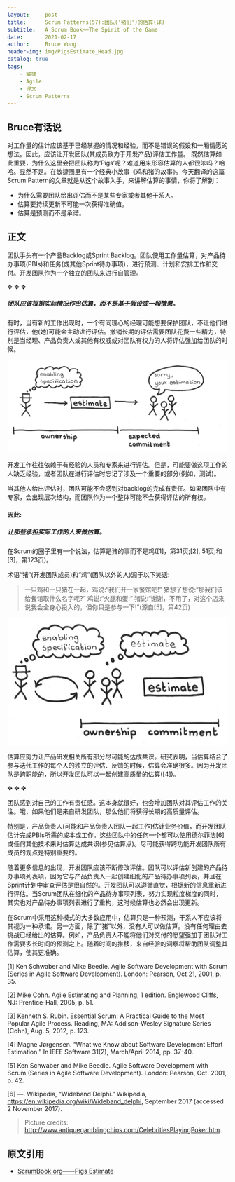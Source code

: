 ```yaml
---
layout:     post
title:      Scrum Patterns(57):团队('猪们')的估算(译)
subtitle:   A Scrum Book——The Spirit of the Game
date:       2021-02-17
author:     Bruce Wong
header-img: img/PigsEstimate_Head.jpg  
catalog: true
tags:
    - 敏捷
    - Agile
    - 译文
    - Scrum Patterns
---
```


##  Bruce有话说   
对工作量的估计应该基于已经掌握的情况和经验，而不是错误的假设和一厢情愿的想法。因此，应该让开发团队(其成员致力于开发产品)评估工作量。 既然估算如此重要，为什么这里会把团队称为‘Pigs’呢？难道用来形容估算的人都很笨吗？哈哈。显然不是。在敏捷圈里有一个经典小故事《鸡和猪的故事》。今天翻译的这篇Scrum Pattern的文章就是从这个故事入手，来讲解估算的事情，你将了解到：  
+ 为什么需要团队给出评估而不是某些专家或者其他干系人。 
+ 估算要持续更新不可能一次获得准确值。  
+ 估算是预测而不是承诺。

## 正文   

团队手头有一个产品Backlog或Sprint Backlog。团队使用工作量估算，对产品待办事项(PBIs)和任务(或其他Sprint待办事项)，进行预测、计划和安排工作和交付。开发团队作为一个独立的团队来进行自管理。  

✥       ✥       ✥ 

##### 团队应该根据实际情况作出估算，而不是基于假设或一厢情愿。  

有时，当有新的工作出现时，一个有同理心的经理可能想要保护团队，不让他们进行评估，他(她)可能会主动进行评估。撤销长期的评估需要团队花费一些精力，特别是当经理、产品负责人或其他有权威或对团队有权力的人将评估强加给团队的时候。  

![PigsEstimate_Pre.jpg](/img/scrum/PigsEstimate_Pre.jpg)  

开发工作往往依赖于有经验的人员和专家来进行评估。但是，可能要做这项工作的人缺乏经验，或者团队在进行评估时忘记了涉及一个重要的部分(例如，测试)。  

当其他人给出评估时，团队可能不会感到对backlog的完成有责任。如果团队中有专家，会出现层次结构，而团队作为一个整体可能不会获得评估的所有权。  

#### 因此:  

##### 让那些承担实际工作的人来做估算。
在Scrum的圈子里有一个说法，估算是猪的事而不是鸡([1]，第31页;[2], 51页;和[3]，第123页)。  

术语“猪”(开发团队成员)和“鸡”(团队以外的人)源于以下笑话:  
> 一只鸡和一只猪在一起，鸡说:“我们开一家餐馆吧!” 猪想了想说:“那我们该给餐馆取什么名字呢?” 鸡说:“火腿和蛋!” 猪说:“谢谢，不用了，对这个店来说我会全身心投入的，但你只是参与一下!”(源自[5]，第42页)  

![PigsEstimate_Post.jpg](/img/scrum/PigsEstimate_Post.jpg)  

估算应努力让产品研发相关所有部分尽可能的达成共识。研究表明，当估算结合了参与迭代工作的每个人的独立的评估、反馈的时候，估算会准确很多。因为开发团队是跨职能的，所以开发团队可以一起创建高质量的估算([4])。  


✥       ✥       ✥   

团队感到对自己的工作有责任感。这本身就很好，也会增加团队对其评估工作的关注。哦，如果他们是来自研发团队，那么他们将获得长期的高质量评估。  

特别是，产品负责人(可能和产品负责人团队一起工作)估计业务价值，而开发团队估计完成PBIs所需的成本或工作。这些团队中的任何一个都可以使用德尔菲法[6]或任何其他技术来对估算达成共识(参见估算点)。尽可能获得跨功能开发团队所有成员的观点是特别重要的。  

随着更多信息的出现，开发团队应该不断修改评估。团队可以评估新创建的产品待办事项列表项，因为它与产品负责人一起创建细化的产品待办事项列表，并且在Sprint计划中审查评估是很自然的。开发团队可以遵循直觉，根据新的信息重新进行评估。当Scrum团队在细化的产品待办事项列表，努力实现粒度梯度的同时，其实也对产品待办事项列表进行了重构，这时候估算也必然会出现更新。  

在Scrum中采用这种模式的大多数应用中，估算只是一种预测，干系人不应该将其视为一种承诺。另一方面，除了“猪”以外，没有人可以做估算。没有任何理由去挑战已经给出的估算。例如，产品负责人不能将他们对交付的愿望强加于团队对工作需要多长时间的预测之上。随着时间的推移，来自经验的洞察将帮助团队调整其估算，使其更准确。  

[1] Ken Schwaber and Mike Beedle. Agile Software Development with Scrum (Series in Agile Software Development). London: Pearson, Oct 21, 2001, p. 35.

[2] Mike Cohn. Agile Estimating and Planning, 1 edition. Englewood Cliffs, NJ: Prentice-Hall, 2005, p. 51.

[3] Kenneth S. Rubin. Essential Scrum: A Practical Guide to the Most Popular Agile Process. Reading, MA: Addison-Wesley Signature Series (Cohn), Aug. 5, 2012, p. 123.

[4] Magne Jørgensen. “What we Know about Software Development Effort Estimation.” In IEEE Software 31(2), March/April 2014, pp. 37-40.

[5] Ken Schwaber and Mike Beedle. Agile Software Development with Scrum (Series in Agile Software Development). London: Pearson, Oct. 2001, p. 42.

[6] —. Wikipedia, “Wideband Delphi.” Wikipedia, https://en.wikipedia.org/wiki/Wideband_delphi, September 2017 (accessed 2 November 2017).


> Picture credits: http://www.antiquegamblingchips.com/CelebritiesPlayingPoker.htm.

## 原文引用
- [ScrumBook.org——Pigs Estimate](http://scrumbook.org.datasenter.no/value-stream/estimation-points/pigs-estimate.html)

